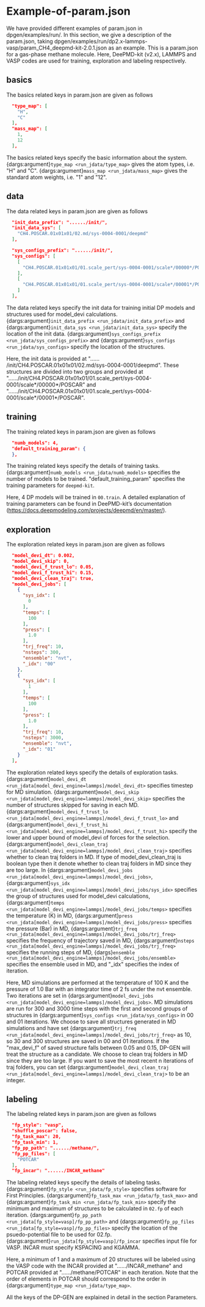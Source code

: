 # Example-of-param.json

We have provided different examples of param.json in dpgen/examples/run/. In this section, we give a description of the param.json, taking dpgen/examples/run/dp2.x-lammps-vasp/param_CH4_deepmd-kit-2.0.1.json as an example. This is a param.json for a gas-phase methane molecule. Here, DeePMD-kit (v2.x), LAMMPS and VASP codes are used for training, exploration and labeling respectively.

## basics

The basics related keys in param.json are given as follows

```json
  "type_map": [
    "H",
    "C"
  ],
  "mass_map": [
    1,
    12
  ],
```

The basics related keys specify the basic information about the system. {dargs:argument}`type_map <run_jdata/type_map>` gives the atom types, i.e. "H" and "C". {dargs:argument}`mass_map <run_jdata/mass_map>` gives the standard atom weights, i.e. "1" and "12". 

## data

The data related keys in param.json are given as follows

```json
  "init_data_prefix": "....../init/",
  "init_data_sys": [
    "CH4.POSCAR.01x01x01/02.md/sys-0004-0001/deepmd"
  ],

  "sys_configs_prefix": "....../init/",
  "sys_configs": [
    [
      "CH4.POSCAR.01x01x01/01.scale_pert/sys-0004-0001/scale*/00000*/POSCAR"
    ],
    [
      "CH4.POSCAR.01x01x01/01.scale_pert/sys-0004-0001/scale*/00001*/POSCAR"
    ]
  ],
```

The data related keys specify the init data for training initial DP models and structures used for model_devi calculations. {dargs:argument}`init_data_prefix <run_jdata/init_data_prefix>` and {dargs:argument}`init_data_sys <run_jdata/init_data_sys>` specify the location of the init data. {dargs:argument}`sys_configs_prefix <run_jdata/sys_configs_prefix>` and {dargs:argument}`sys_configs <run_jdata/sys_configs>` specify the location of the structures. 

Here, the init data is provided at "...... /init/CH4.POSCAR.01x01x01/02.md/sys-0004-0001/deepmd". These structures are divided into two groups and provided at "....../init/CH4.POSCAR.01x01x01/01.scale_pert/sys-0004-0001/scale*/00000*/POSCAR" and "....../init/CH4.POSCAR.01x01x01/01.scale_pert/sys-0004-0001/scale*/00001*/POSCAR". 

## training

The training related keys in param.json are given as follows

```json
  "numb_models": 4,
  "default_training_param": {
  },
```
The training related keys specify the details of training tasks. {dargs:argument}`numb_models <run_jdata/numb_models>` specifies the number of models to be trained. "default_training_param" specifies the training parameters for `deepmd-kit`. 

Here, 4 DP models will be trained in `00.train`. A detailed explanation of training parameters can be found in DeePMD-kit’s documentation (https://docs.deepmodeling.com/projects/deepmd/en/master/).

## exploration

The exploration related keys in param.json are given as follows

```json
  "model_devi_dt": 0.002,
  "model_devi_skip": 0,
  "model_devi_f_trust_lo": 0.05,
  "model_devi_f_trust_hi": 0.15,
  "model_devi_clean_traj": true,
  "model_devi_jobs": [
    {
      "sys_idx": [
        0
      ],
      "temps": [
        100
      ],
      "press": [
        1.0
      ],
      "trj_freq": 10,
      "nsteps": 300,
      "ensemble": "nvt",
      "_idx": "00"
    },
    {
      "sys_idx": [
        1
      ],
      "temps": [
        100
      ],
      "press": [
        1.0
      ],
      "trj_freq": 10,
      "nsteps": 3000,
      "ensemble": "nvt",
      "_idx": "01"
    }
  ],
```
The exploration related keys specify the details of exploration tasks. {dargs:argument}`model_devi_dt <run_jdata[model_devi_engine=lammps]/model_devi_dt>` specifies timestep for MD simulation. {dargs:argument}`model_devi_skip <run_jdata[model_devi_engine=lammps]/model_devi_skip>` specifies the number of structures skipped for saving in each MD. {dargs:argument}`model_devi_f_trust_lo <run_jdata[model_devi_engine=lammps]/model_devi_f_trust_lo>` and {dargs:argument}`model_devi_f_trust_hi <run_jdata[model_devi_engine=lammps]/model_devi_f_trust_hi>` specify the lower and upper bound of model_devi of forces for the selection. {dargs:argument}`model_devi_clean_traj <run_jdata[model_devi_engine=lammps]/model_devi_clean_traj>` specifies whether to clean traj folders in MD. If type of model_devi_clean_traj is boolean type then it denote whether to clean traj folders in MD since they are too large. In {dargs:argument}`model_devi_jobs <run_jdata[model_devi_engine=lammps]/model_devi_jobs>`, {dargs:argument}`sys_idx <run_jdata[model_devi_engine=lammps]/model_devi_jobs/sys_idx>` specifies the group of structures used for model_devi calculations, {dargs:argument}`temps <run_jdata[model_devi_engine=lammps]/model_devi_jobs/temps>` specifies the temperature (K) in MD, {dargs:argument}`press <run_jdata[model_devi_engine=lammps]/model_devi_jobs/press>` specifies the pressure (Bar) in MD, {dargs:argument}`trj_freq <run_jdata[model_devi_engine=lammps]/model_devi_jobs/trj_freq>` specifies the frequency of trajectory saved in MD, {dargs:argument}`nsteps <run_jdata[model_devi_engine=lammps]/model_devi_jobs/trj_freq>` specifies the running steps of MD, {dargs}`ensemble <run_jdata[model_devi_engine=lammps]/model_devi_jobs/ensemble>` specifies the ensemble used in MD, and "_idx" specifies the index of iteration.

Here, MD simulations are performed at the temperature of 100 K and the pressure of 1.0 Bar with an integrator time of 2 fs under the nvt ensemble. Two iterations are set in {dargs:argument}`model_devi_jobs <run_jdata[model_devi_engine=lammps]/model_devi_jobs>`. MD simulations are run for 300 and 3000 time steps with the first and second groups of structures in {dargs:argument}`sys_configs <run_jdata/sys_configs>` in 00 and 01 iterations. We choose to save all structures generated in MD simulations and have set {dargs:argument}`trj_freq <run_jdata[model_devi_engine=lammps]/model_devi_jobs/trj_freq>` as 10, so 30 and 300 structures are saved in 00 and 01 iterations. If the "max_devi_f" of saved structure falls between 0.05 and 0.15, DP-GEN will treat the structure as a candidate. We choose to clean traj folders in MD since they are too large. If you want to save the most recent n iterations of traj folders, you can set {dargs:argument}`model_devi_clean_traj <run_jdata[model_devi_engine=lammps]/model_devi_clean_traj>` to be an integer.

## labeling 

The labeling related keys in param.json are given as follows

```json
  "fp_style": "vasp",
  "shuffle_poscar": false,
  "fp_task_max": 20,
  "fp_task_min": 1,
  "fp_pp_path": "....../methane/",
  "fp_pp_files": [
    "POTCAR"
  ],
  "fp_incar": "....../INCAR_methane"
```

The labeling related keys specify the details of labeling tasks. {dargs:argument}`fp_style <run_jdata/fp_style>` specifies software for First Principles. {dargs:argument}`fp_task_max <run_jdata/fp_task_max>` and {dargs:argument}`fp_task_min <run_jdata/fp_task_min>` specify the minimum and maximum of structures to be calculated in `02.fp` of each iteration. {dargs:argument}`fp_pp_path <run_jdata[fp_style=vasp]/fp_pp_path>` and {dargs:argument}`fp_pp_files <run_jdata[fp_style=vasp]/fp_pp_files>` specify the location of the psuedo-potential file to be used for 02.fp. {dargs:argument}`run_jdata[fp_style=vasp]/fp_incar` specifies input file for VASP. INCAR must specify KSPACING and KGAMMA.

Here, a minimum of 1 and a maximum of 20 structures will be labeled using the VASP code with the INCAR provided at "....../INCAR_methane" and POTCAR provided at "....../methane/POTCAR" in each iteration. Note that the order of elements in POTCAR should correspond to the order in {dargs:argument}`type_map <run_jdata/type_map>`. 

All the keys of the DP-GEN are explained in detail in the section Parameters.
